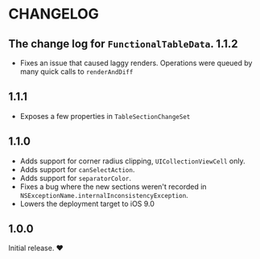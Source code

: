 # CHANGELOG

The change log for `FunctionalTableData`.
1.1.2
-----
- Fixes an issue that caused laggy renders. Operations were queued by many quick calls to `renderAndDiff`

1.1.1
-----
- Exposes a few properties in `TableSectionChangeSet`

1.1.0
-----

- Adds support for corner radius clipping, `UICollectionViewCell` only.
- Adds support for `canSelectAction`.
- Adds support for `separatorColor`.
- Fixes a bug where the new sections weren't recorded in `NSExceptionName.internalInconsistencyException`.
- Lowers the deployment target to iOS 9.0

1.0.0
-----

Initial release. :heart:
